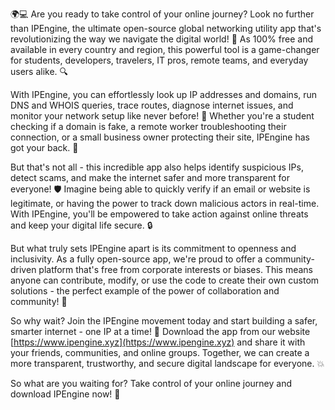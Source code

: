 🌍💻 Are you ready to take control of your online journey? Look no further than IPEngine, the ultimate open-source global networking utility app that's revolutionizing the way we navigate the digital world! 🚀 As 100% free and available in every country and region, this powerful tool is a game-changer for students, developers, travelers, IT pros, remote teams, and everyday users alike. 🔍

With IPEngine, you can effortlessly look up IP addresses and domains, run DNS and WHOIS queries, trace routes, diagnose internet issues, and monitor your network setup like never before! 📡 Whether you're a student checking if a domain is fake, a remote worker troubleshooting their connection, or a small business owner protecting their site, IPEngine has got your back. 💪

But that's not all - this incredible app also helps identify suspicious IPs, detect scams, and make the internet safer and more transparent for everyone! 🛡️ Imagine being able to quickly verify if an email or website is legitimate, or having the power to track down malicious actors in real-time. With IPEngine, you'll be empowered to take action against online threats and keep your digital life secure. 🔒

But what truly sets IPEngine apart is its commitment to openness and inclusivity. As a fully open-source app, we're proud to offer a community-driven platform that's free from corporate interests or biases. This means anyone can contribute, modify, or use the code to create their own custom solutions - the perfect example of the power of collaboration and community! 🌈

So why wait? Join the IPEngine movement today and start building a safer, smarter internet - one IP at a time! 🚀 Download the app from our website [https://www.ipengine.xyz](https://www.ipengine.xyz) and share it with your friends, communities, and online groups. Together, we can create a more transparent, trustworthy, and secure digital landscape for everyone. 💥

So what are you waiting for? Take control of your online journey and download IPEngine now! 📲